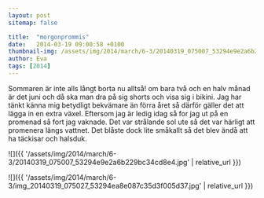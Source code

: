 ```yaml
---
layout: post
sitemap: false

title:  "morgonprommis"
date:   2014-03-19 09:00:58 +0100
thumbnail-img: /assets/img/2014/march/6-3/20140319_075007_53294e9e2a6b229bc34cd8e4.jpg
author: Eva
tags: [2014]
---
```


Sommaren är inte alls långt borta nu alltså! om bara två och en halv månad är det juni och då ska man dra på sig shorts och visa sig i bikini. Jag har tänkt känna mig betydligt bekvämare än förra året så därför gäller det att lägga in en extra växel. Eftersom jag är ledig idag så for jag ut på en promenad så fort jag vaknade. Det var strålande sol ute så det var härligt att promenera längs vattnet. Det blåste dock lite småkallt så det blev ändå att ha täckisar och halsduk.

![]({{ '/assets/img/2014/march/6-3/20140319_075007_53294e9e2a6b229bc34cd8e4.jpg'  | relative_url }})

![]({{ '/assets/img/2014/march/6-3/img_20140319_075027_53294ea8e087c35d3f005d37.jpg'  | relative_url }})

